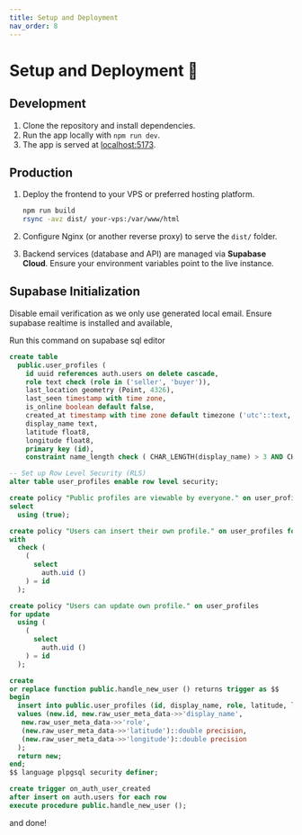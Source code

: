 ```yaml
---
title: Setup and Deployment
nav_order: 8
---
```


# **Setup and Deployment 🐳**

## Development

1. Clone the repository and install dependencies.
2. Run the app locally with `npm run dev`.
3. The app is served at [localhost:5173](http://localhost:5173).

## Production

1. Deploy the frontend to your VPS or preferred hosting platform.

   ```bash
   npm run build
   rsync -avz dist/ your-vps:/var/www/html
   ```

2. Configure Nginx (or another reverse proxy) to serve the `dist/` folder.

3. Backend services (database and API) are managed via **Supabase Cloud**. Ensure your environment variables point to the live instance.

## Supabase Initialization

Disable email verification as we only use generated local email.
Ensure supabase realtime is installed and available,

Run this command on supabase sql editor

```sql
create table
  public.user_profiles (
    id uuid references auth.users on delete cascade,
    role text check (role in ('seller', 'buyer')),
    last_location geometry (Point, 4326),
    last_seen timestamp with time zone,
    is_online boolean default false,
    created_at timestamp with time zone default timezone ('utc'::text, now()) not null,
    display_name text,
    latitude float8,
    longitude float8,
    primary key (id),
    constraint name_length check ( CHAR_LENGTH(display_name) > 3 AND CHAR_LENGTH(display_name) <= 60 ) );

-- Set up Row Level Security (RLS)
alter table user_profiles enable row level security;

create policy "Public profiles are viewable by everyone." on user_profiles for
select
  using (true);

create policy "Users can insert their own profile." on user_profiles for insert
with
  check (
    (
      select
        auth.uid ()
    ) = id
  );

create policy "Users can update own profile." on user_profiles
for update
  using (
    (
      select
        auth.uid ()
    ) = id
  );

create
or replace function public.handle_new_user () returns trigger as $$
begin
  insert into public.user_profiles (id, display_name, role, latitude, longitude)
  values (new.id, new.raw_user_meta_data->>'display_name',
   new.raw_user_meta_data->>'role',
   (new.raw_user_meta_data->>'latitude')::double precision,
   (new.raw_user_meta_data->>'longitude')::double precision
  );
  return new;
end;
$$ language plpgsql security definer;

create trigger on_auth_user_created
after insert on auth.users for each row
execute procedure public.handle_new_user ();

```

and done!